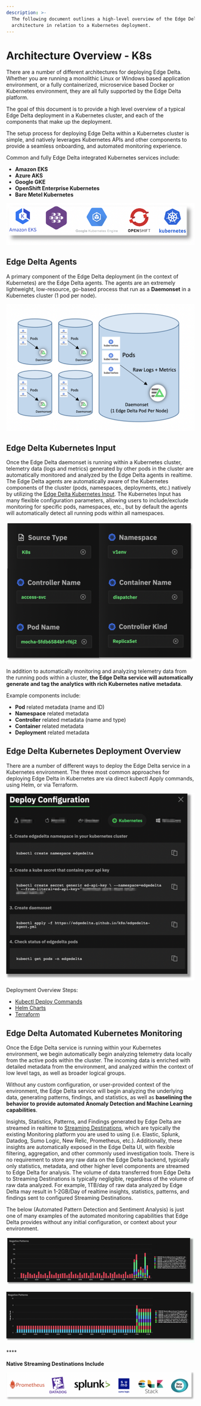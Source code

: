 ```yaml
---
description: >-
  The following document outlines a high-level overview of the Edge Delta
  architecture in relation to a Kubernetes deployment.
---
```


# Architecture Overview - K8s

There are a number of different architectures for deploying Edge Delta. Whether you are running a monolithic Linux or Windows based application environment, or a fully containerized, microservice based Docker or Kubernetes environment, they are all fully supported by the Edge Delta platform. 

The goal of this document is to provide a high level overview of a typical Edge Delta deployment in a Kubernetes cluster, and each of the components that make up the deployment.

The setup process for deploying Edge Delta within a Kubernetes cluster is simple, and natively leverages Kubernetes APIs and other components to provide a seamless onboarding, and automated monitoring experience. 

Common and fully Edge Delta integrated Kubernetes services include:

* **Amazon EKS**
* **Azure AKS**
* **Google GKE**
* **OpenShift Enterprise Kubernetes**
* **Bare Metel Kubernetes**

![Examples of natively integrated Kubernetes platforms](.gitbook/assets/screen-shot-2021-01-26-at-7.21.57-pm.png)

## Edge Delta Agents

A primary component of the Edge Delta deployment \(in the context of Kubernetes\) are the Edge Delta agents. The agents are an extremely lightweight, low-resource, go-based process that run as a **Daemonset** in a Kubernetes cluster \(1 pod per node\).

![High Level Overview Of Kubernetes Architecture With Edge Delta Daemonset](.gitbook/assets/screen-shot-2021-01-26-at-2.55.29-pm.png)

## Edge Delta Kubernetes Input

Once the Edge Delta daemonset is running within a Kubernetes cluster, telemetry data \(logs and metrics\) generated by other pods in the cluster are automatically monitored and analyzed by the Edge Delta agents in realtime. The Edge Delta agents are automatically aware of the Kubernetes components of the cluster \(pods, namespaces, deployments, etc.\) natively by utilizing the [Edge Delta Kubernetes Input](https://docs.edgedelta.com/configuration/inputs#kubernetes). The Kubernetes Input has many flexible configuration parameters, allowing users to include/exclude monitoring for specific pods, namespaces, etc., but by default the agents will automatically detect all running pods within all namespaces.

![Overview of various metadata automatically generated by Edge Delta ](.gitbook/assets/screen-shot-2021-01-26-at-3.35.04-pm.png)

In addition to automatically monitoring and analyzing telemetry data from the running pods within a cluster, **the Edge Delta service will automatically generate and tag the analytics with rich Kubernetes native metadata**.

Example components include:

* **Pod** related metadata \(name and ID\)
* **Namespace** related metadata
* **Controller** related metadata \(name and type\)
* **Container** related metadata
* **Deployment** related metadata

## Edge Delta Kubernetes Deployment Overview

There are a number of different ways to deploy the Edge Delta service in a Kubernetes environment. The three most common approaches for deploying Edge Delta in Kubernetes are via direct kubectl Apply commands, using Helm, or via Terraform. 

![Example deployment overview using direct kubectl deploy commands](.gitbook/assets/screen-shot-2021-01-26-at-3.55.18-pm%20%281%29.png)

Deployment Overview Steps:

* [Kubectl Deploy Commands](https://docs.edgedelta.com/installation/kubernetes)
* [Helm Charts](https://docs.edgedelta.com/installation/helm)
* [Terraform](https://docs.edgedelta.com/installation/kubernetes)

## Edge Delta Automated Kubernetes Monitoring

Once the Edge Delta service is running within your Kubernetes environment, we begin automatically begin analyzing telemetry data locally from the active pods within the cluster. The incoming data is enriched with detailed metadata from the environment, and analyzed within the context of low level tags, as well as broader logical groups. 

Without any custom configuration, or user-provided context of the environment, the Edge Delta service will begin analyzing the underlying data, generating patterns, findings, and statistics, as well as **baselining the behavior to provide automated Anomaly Detection and Machine Learning capabilities**.

Insights, Statistics, Patterns, and Findings generated by Edge Delta are streamed in realtime to [Streaming Destinations](https://docs.edgedelta.com/configuration/outputs#streaming-destinations), which are typically the existing Monitoring platform you are used to using \(i.e. Elastic, Splunk, Datadog, Sumo Logic, New Relic, Prometheus, etc.\). Additionally, these insights are automatically exposed in the Edge Delta UI, with flexible filtering, aggregation, and other commonly used investigation tools. There is no requirement to store any raw data on the Edge Delta backend, typically only statistics, metadata, and other higher level components are streamed to Edge Delta for analysis. The volume of data transferred from Edge Delta to Streaming Destinations is typically negligible, regardless of the volume of raw data analyzed. For example, 1TB/day of raw data analyzed by Edge Delta may result in 1-2GB/Day of realtime insights, statistics, patterns, and findings sent to configured Streaming Destinations. 

The below \(Automated Pattern Detection and Sentiment Analysis\) is just one of many examples of the automated monitoring capabilities that Edge Delta provides without any initial configuration, or context about your environment. 

![An example of automated Pattern Detection and Sentiment Analysis](.gitbook/assets/screen-shot-2021-01-26-at-5.16.17-pm.png)

![Alternative Pattern Detection and Sentiment Analysis View, visualizing &quot;unique&quot; Log Patterns and Clusters](.gitbook/assets/screen-shot-2021-01-26-at-5.16.48-pm.png)

\*\*\*\*

**Native Streaming Destinations Include**

![Examples of Streaming Destinations Edge Delta natively integrates with](.gitbook/assets/screen-shot-2021-01-26-at-4.59.24-pm.png)





